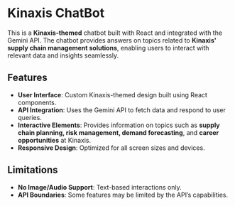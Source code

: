 # Kinaxis ChatBot

This is a **Kinaxis-themed** chatbot built with React and integrated with the Gemini API. The chatbot provides answers on topics related to **Kinaxis' supply chain management solutions**, enabling users to interact with relevant data and insights seamlessly.

## Features

- **User Interface**: Custom Kinaxis-themed design built using React components.
- **API Integration**: Uses the Gemini API to fetch data and respond to user queries.
- **Interactive Elements**: Provides information on topics such as **supply chain planning, risk management, demand forecasting**, and **career opportunities** at Kinaxis.
- **Responsive Design**: Optimized for all screen sizes and devices.

## Limitations

- **No Image/Audio Support**: Text-based interactions only.
- **API Boundaries**: Some features may be limited by the API’s capabilities.
